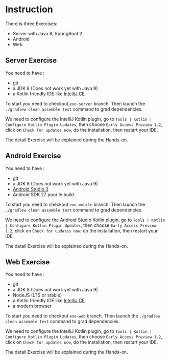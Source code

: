 Instruction
===

There is three Exercises:

* Server with Java 8, SpringBoot 2
* Android
* Web

Server Exercise
---

You need to have :

* git
* a JDK 8 (Does not work yet with Java 9)
* a Kotlin friendly IDE like [IntelliJ CE](https://www.jetbrains.com/idea/download/)

To start you need to checkout `exo-server` branch.
Then launch the `./gradlew clean assemble test` command to grad dependencies.

We need to configure the IntelliJ Kotlin plugin, 
go to `Tools | Kotlin | Configure Kotlin Plugin Updates`,
then choose `Early Access Preview 1.2`,
click on `Check for updates now`,
do the installation,
then restart your IDE.

The detail Exercise will be explained during the Hands-on.

Android Exercise
---

You need to have :

* git
* a JDK 8 (Does not work yet with Java 9)
* [Android Studio 3](https://developer.android.com/studio/index.html)
* Android SDK 27 pour le build

To start you need to checkout `exo-mobile` branch.
Then launch the `./gradlew clean assemble test` command to grad dependencies.

We need to configure the Android Studio Kotlin plugin, 
go to `Tools | Kotlin | Configure Kotlin Plugin Updates`,
then choose `Early Access Preview 1.2`,
click on `Check for updates now`,
do the installation,
then restart your IDE.

The detail Exercise will be explained during the Hands-on.

Web Exercise
---

You need to have :

* git
* a JDK 8 (Does not work yet with Java 9)
* NodeJS (LTS or stable)
* a Kotlin friendly IDE like [IntelliJ CE](https://www.jetbrains.com/idea/download/)
* a modern browser

To start you need to checkout `exo-web` branch.
Then launch the `./gradlew clean assemble test` command to grad dependencies.

We need to configure the IntelliJ Kotlin plugin, 
go to `Tools | Kotlin | Configure Kotlin Plugin Updates`,
then choose `Early Access Preview 1.2`,
click on `Check for updates now`,
do the installation,
then restart your IDE.

The detail Exercise will be explained during the Hands-on.